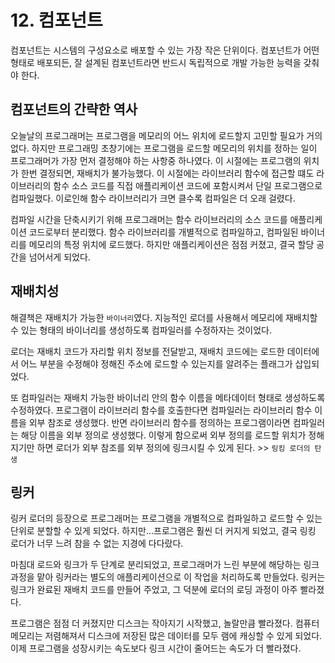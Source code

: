 # 12. 컴포넌트
컴포넌트는 시스템의 구성요소로 배포할 수 있는 가장 작은 단위이다. 컴포넌트가 어떤 형태로 배포되든, 잘 설계된 컴포넌트라면 반드시 독립적으로 개발 가능한 능력을 갖춰야 한다.

## 컴포넌트의 간략한 역사
오늘날의 프로그래머는 프로그램을 메모리의 어느 위치에 로드할지 고민할 필요가 거의 없다. 하지만 프로그래밍 초창기에는 프로그램을 로드할 메모리의 위치를 정하는 일이 프로그래머가 가장 먼저 결정해야 하는 사항중 하나였다. 이 시절에는 프로그램의 위치가 한번 결정되면, 재배치가 불가능했다. 이 시절에는 라이브러리 함수에 접근할 떄도 라이브러리의 함수 소스 코드를 직접 애플리케이션 코드에 포함시켜서 단일 프로그램으로 컴파일했다. 이로인해 함수 라이브러리가 크면 클수록 컴파일은 더 오래 걸렸다.

컴파일 시간을 단축시키기 위해 프로그래머는 함수 라이브러리의 소스 코드를 애플리케이션 코드로부터 분리했다. 함수 라이브러리를 개별적으로 컴파일하고, 컴파일된 바이너리를 메모리의 특정 위치에 로드했다. 하지만 애플리케이션은 점점 커졌고, 결국 할당 공간을 넘어서게 되었다.

## 재배치성
해결책은 재배치가 가능한 `바이너리`였다. 지능적인 로더를 사용해서 메모리에 재배치할 수 있는 형태의 바이너리를 생성하도록 컴파일러를 수정하자는 것이었다.

로더는 재배치 코드가 자리할 위치 정보를 전달받고, 재배치 코드에는 로드한 데이터에서 어느 부분을 수정해야 정해진 주소에 로드할 수 있는지를 알려주는 플래그가 삽입되었다.

또 컴파일러는 재배치 가능한 바이너리 안의 함수 이름을 메타데이터 형태로 생성하도록 수정하였다. 프로그램이 라이브러리 함수를 호출한다면 컴파일러는 라이브러리 함수 이름을 외부 참조로 생성했다. 반면 라이브러리 함수를 정의하는 프로그램이라면 컴파일러는 해당 이름을 외부 정의로 생성했다. 이렇게 함으로써 외부 정의를 로드할 위치가 정해지기만 하면 로더가 외부 참조를 외부 정의에 링크시킬 수 있게 된다. >> `링킹 로더의 탄생`

## 링커
링커 로더의 등장으로 프로그래머는 프로그램을 개별적으로 컴파일하고 로드할 수 있는 단위로 분할할 수 있게 되었다. 하지만...프로그램은 훨씬 더 커지게 되었고, 결국 링킹 로더가 너무 느려 참을 수 없는 지경에 다다랐다.

마침대 로드와 링크가 두 단계로 분리되었고, 프로그래머가 느린 부분에 해당하는 링크 과정을 맡아 링커라는 별도의 애플리케이션으로 이 작업을 처리하도록 만들었다. 링커는 링크가 완료된 재배치 코드를 만들어 주었고, 그 덕분에 로더의 로딩 과정이 아주 빨라졌다.

프로그램은 점점 더 커졌지만 디스크는 작아지기 시작했고, 놀랄만큼 빨라졌다. 컴퓨터 메모리는 저렴해져서 디스크에 저장된 많은 데이터를 모두 램에 캐싱할 수 있게 되었다. 이제 프로그램을 성장시키는 속도보다 링크 시간이 줄어드는 속도가 더 빨라졌다.